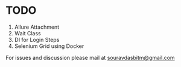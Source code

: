 # TODO
1. Allure Attachment
2. Wait Class
3. DI for Login Steps
4. Selenium Grid using Docker


For issues and discussion please mail at souravdasbitm@gmail.com
